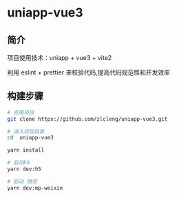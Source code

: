 # uniapp-vue3

## 简介

项目使用技术：uniapp + vue3 + vite2

利用 eslint + prettier 来校验代码,提高代码规范性和开发效率

## 构建步骤

```bash
# 克隆项目
git clone https://github.com/zlcleng/uniapp-vue3.git

# 进入项目目录
cd  uniapp-vue3

yarn install

# 启动h5
yarn dev:h5

# 启动 微信
yarn dev:mp-weixin
```